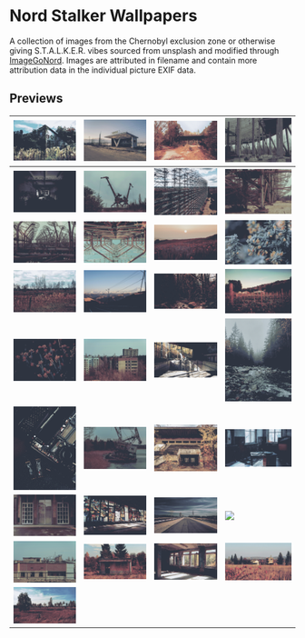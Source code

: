 # Nord Stalker Wallpapers
A collection of images from the Chernobyl exclusion zone or otherwise giving S.T.A.L.K.E.R. vibes sourced from unsplash and modified through [ImageGoNord](https://ign.schrodinger-hat.it/). Images are attributed in filename and contain more attribution data in the individual picture EXIF data.

## Previews
| <img src = "Wallpapers/nord-bob-jessica-christian-unsplash.png" width = 200> | <img src = "Wallpapers/nord-bus-stop-gerhard-reus-unsplash.png" width = 200> | <img src = "Wallpapers/nord-chernobyl-house-viktor-hesse-unsplash.png" width = 200> | <img src = "Wallpapers/nord-cooling-tower-base-kato-blackmore-unsplash.png" width = 200> |
|---|---|---|---|
| <img src = "Wallpapers/nord-corridor-mick-de-paola-unsplash.png" width = 200> | <img src = "Wallpapers/nord-cranes-kato-blackmore-unsplash.png" width = 200> | <img src = "Wallpapers/nord-duga-artem-zhukov-unsplash.png" width = 200> | <img src = "Wallpapers/nord-duga-base-kato-blackmore-unsplash.png" width = 200> |
| <img src = "Wallpapers/nord-duga-kato-blackmore-unsplash.png" width = 200> | <img src = "Wallpapers/nord-duga-up-sergey-omelchenko-unsplash.png" width = 200> | <img src = "Wallpapers/nord-flowers-filip-kvasnak-unsplash.png" width = 200> | <img src = "Wallpapers/nord-frosty-yellow-flowers-annie-spratt-unsplash.png" width = 200> |
| <img src = "Wallpapers/nord-irradiated-rails-oleksandra-bardash-unsplash.png" width = 200> | <img src = "Wallpapers/nord-kichi-balyk-vladislav-zakharevich-unsplash.png" width = 200> | <img src = "Wallpapers/nord-mossy-forest-douglas-schneiders-unsplash.png" width = 200> | <img src = "Wallpapers/nord-orange-flowers-jessica-christian-unsplash.png" width = 200> |
| <img src = "Wallpapers/nord-orange-wildflowers-annie-spratt-unsplash.png" width = 200> | <img src = "Wallpapers/nord-pripyat-kato-blackmore-unsplash.png" width = 200> | <img src = "Wallpapers/nord-pripyat-pool-peter-lam-ch-unsplash.png" width = 200> | <img src = "Wallpapers/nord-rocky-forest-river-filip-kvasnak-unsplash.png" width = 200> |
| <img src = "Wallpapers/nord-samsung-memory-unsplash.png" width = 200> | <img src = "Wallpapers/nord-sinking-kato-blackmore-unsplash.png" width = 200> | <img src = "Wallpapers/nord-stadium-viktor-hesse-unsplash.png" width = 200> | <img src = "Wallpapers/nord-stalker-vibes-tobias-reich-unsplash.png" width = 200> |
| <img src = "Wallpapers/nord-storefront-patrick-shaun-unsplash.png" width = 200> | <img src = "Wallpapers/nord-ukraine-glass-unsplash.png" width = 200> | <img src = "Wallpapers/nord-ukraine-road-mads-eneqvist-unsplash.png" width = 200> | <img src = "Wallpapers/nord-wildflower-window-annie-spratt-unsplash.jpg.png" width = 200> |
| <img src = "Wallpapers/nord-zone-buildings-kato-blackmore-unsplash.png" width = 200> | <img src = "Wallpapers/nord-zone-lonely-little-building-oleksandra-bardash-unsplash.png" width = 200> | <img src = "Wallpapers/nord-zone-office-interior-viktor-hesse-unsplash.png" width = 200> | <img src = "Wallpapers/nord-zone-poppies-oleksandra-bardash-unsplash.png" width = 200> |
| <img src = "Wallpapers/nord-zone-rails-viktor-hesse-unsplash.png" width = 200> |  |  |  |
